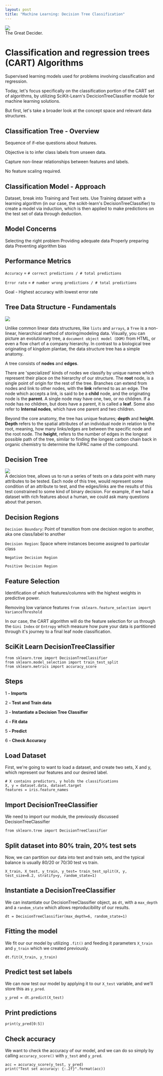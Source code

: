 ```yaml
---
layout: post
title: "Machine Learning: Decision Tree Classification"
---
```

<img src="/Images/DTC/DTC_Head.jpg" class="inline"/><br>
The Great Decider. 

# Classification and regression trees (CART) Algorithms
Supervised learning models used for problems involving classification and regression.

Today, let's focus specifically on the classification portion of the CART set of algorithms, by utilizing SciKit-Learn's DecicionTreeClassifier module for machine learning solutions. 

But first, let's take a broader look at the concept space and relevant data structures.

## Classification Tree - Overview
Sequence of if-else questions about features.

Objective is to infer class labels from unseen data.

Capture non-linear relationships between features and labels.

No feature scaling required.

## Classification Model - Approach
Dataset, break into Training and Test sets. Use Training dataset with a learning algorithm (in our case, the scikit-learn's DecisionTreeClassifier) to create a model via induction, which is then applied to make predictions on the test set of data through deduction. 

## Model Concerns 
Selecting the right problem
Providing adequate data
Properly preparing data
Preventing algorithm bias

## Performance Metrics

`Accuracy`  = `# correct predictions / # total predictions`

`Error rate` = `# number wrong predictions / # total predictions`

Goal - Highest accuracy with lowest error rate

## Tree Data Structure - Fundamentals

<img src="/Images/DTC/tree_anatomy.jpeg" class="inline"/><br>

Unlike common linear data structures, like `lists` and `arrays`, a `Tree` is a non-linear, hierarchical method of storing/modeling data. Visually, you can picture an evolutionary tree, a `document object model (DOM)` from HTML, or even a flow chart of a company hierarchy. In contrast to a biological tree originating of kingdom plantae, the data structure tree has a simple anatomy. 

A tree consists of **nodes** and **edges**. 

There are 'specialized' kinds of nodes we classify by unique names which represent their place on the hierarchy of our structure. The **root** node, is a single point of origin for the rest of the tree. Branches can extend from nodes and link to other nodes, with the **link** referred to as an edge. The node which accepts a link, is said to be a **child** node, and the originating node is the **parent**. A single node may have one, two, or no children. If a node has no children, but does have a parent, it is called a **leaf**. Some also refer to **Internal nodes**, which have one parent and two children. 

Beyond the core anatomy, the tree has unique features; **depth** and **height**. **Depth** refers to the spatial attributes of an individual node in relation to the root, meaning, how many links/edges are between the specific node and the root node. The **height**, refers to the number of edges in the longest possible path of the tree, similar to finding the longest carbon chain back in organic chemistry to determine the IUPAC name of the compound.

## Decision Tree
<img src="/Images/DTC/Decision_tree_anatomy.jpg" class="inline"/><br>
A decision tree, allows us to run a series of tests on a data point with many attributes to be tested. Each node of this tree, would represent some condition of an attribute to test, and the edges/links are the results of this test constrained to some kind of binary decision. For example, if we had a dataset with rich features about a human, we could ask many questions about that person.  

## Decision Regions
`Decision Boundary`: Point of transition from one decision region to another, aka one class/label to another

`Decision Region`: Space where instances become assigned to particular class

`Negative Decision Region`

`Positive Decision Region`

## Feature Selection

Identification of which features/columns with the highest weights in predictive power. 

Removing low variance features
`from sklearn.feature_selection import VarianceThreshold`

In our case, the CART algorithm will do the feature selection for us through the `Gini Index` or `Entropy` which measure how pure your data is partitioned through it's journey to a final leaf node classification.  

## SciKit Learn DecisionTreeClassifier
```Python3
from sklearn.tree import DecisionTreeClassifier
from sklearn.model_selection import train_test_split
from sklearn.metrics import accuracy_score
```

## Steps

1 **- Imports**

2 **- Test and Train data**

3 **- Instantiate a Decision Tree Classifier**

4 **- Fit data**

5 **- Predict**

6 **- Check Accuracy**

## Load Dataset

First, we're going to want to load a dataset, and create two sets, X and y, which represent our features and our desired label.

```Python3
# X contains predictors, y holds the classifications
X, y = dataset.data, dataset.target
features = iris.feature_names
```
## Import DecisionTreeClassifier 
We need to import our module, the previously discussed DecisionTreeClassifier 

```Python3
from sklearn.tree import DecisionTreeClassifier
```

## Split dataset into 80% train, 20% test sets
Now, we can partition our data into test and train sets, and the typical balance is usually 80/20 or 70/30 test vs train.

```Python3
X_train, X_test, y_train, y_test= train_test_split(X, y, test_size=0.2, stratify=y, random_state=1)
```
## Instantiate a DecisionTreeClassifier
We can instantiate our DecisionTreeClassifier object, as `dt`, with a `max_depth` and a `random_state` which allows reproducibility of our results.
```Python3
dt = DecisionTreeClassifier(max_depth=6, random_state=1)
```
## Fitting the model
We fit our our model by utilizing `.fit()` and feeding it parameters `X_train` and `y_train` which we created previously.

```Python3
dt.fit(X_train, y_train)
```

## Predict test set labels
We can now test our model by applying it to our `X_test` variable, and we'll store this as `y_pred`. 

```Python3
y_pred = dt.predict(X_test)
```

## Print predictions
```Python3
print(y_pred[0:5])
```

## Check accuracy
We want to check the accuracy of our model, and we can do so simply by calling `accuracy_score()` with `y_test` and `y_pred`.

```Python3
acc = accuracy_score(y_test, y_pred)
print("Test set accuracy: {:.2f}".format(acc))
```
